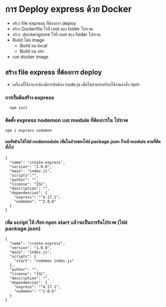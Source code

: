 # การ Deploy express ด้วย Docker
* สร้าง file express ที่ต้องการ deploy
* สร้าง Dockerfile ไว้ที่ root ของ folder โปรเจค
* สร้าง .dockerignore ไว้ที่ root ของ folder โปรเจค
* Build ไฟล์ image 
  * Build บน local
  * Build บน vm
* run docker image

## สร้าง file express ที่ต้องการ deploy
* เครื่องที่ใช้งานจะต้องมีการติดต้อง node.js เพื่อให้สามารถเรียกใช้งานคำสั่ง npm
### การเรื่มต้นสร้าง express
```
  npm init
```

### ติดตั้ง express nodemon เเละ module ที่ต้องการใน โปรเจค
```
npm i express nodemon
```
#### ผลลัพธ์จะได้ไฟล์ nodemodule เพิ่มในส่วนของไฟล์ package.json ก็จะมี module ตามที่ติดตั้งไป
```
{
  "name": "create-express",
  "version": "1.0.0",
  "main": "index.js",
  "scripts":"",
  "author": "",
  "license": "ISC",
  "description": "",
  "dependencies": {
    "express": "^4.17.1",
    "nodemon": "^2.0.6"
  }
}
```
### เพิ่ม script ให้ เรียก npm start เเล้วจะเป็นการรันโปรเจค (ไฟล์ package.json)
```
{
  "name": "create-express",
  "version": "1.0.0",
  "main": "index.js",
  "scripts": {
    "start": "nodemon index.js"
  },
  "author": "",
  "license": "ISC",
  "description": "",
  "dependencies": {
    "express": "^4.17.1",
    "nodemon": "^2.0.6"
  }
}

```



